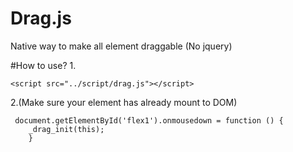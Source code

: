 # Drag.js
Native way to make all element draggable (No jquery)

#How to use?
1.
```
<script src="../script/drag.js"></script>
```
2.(Make sure your element has already mount to DOM)
```
 document.getElementById('flex1').onmousedown = function () {
    _drag_init(this);
    }
  ```
    
